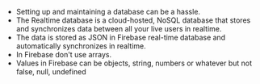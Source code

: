 - Setting up and maintaining a database can be a hassle.
- The Realtime database is a cloud-hosted, NoSQL database that stores and synchronizes data between all your live users in realtime.
- The data is stored as JSON in Firebase real-time database and automatically synchronizes in realtime.
- In Firebase don't use arrays. 
- Values in Firebase can be objects, string, numbers or whatever but not false, null, undefined